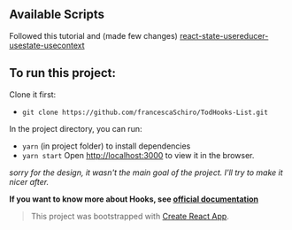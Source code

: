 

## Available Scripts

Followed this tutorial and (made few changes)
[react-state-usereducer-usestate-usecontext](https://www.robinwieruch.de/react-state-usereducer-usestate-usecontext/)

## To run this project: 

Clone it first:
- `git clone https://github.com/francescaSchiro/TodHooks-List.git`

In the project directory, you can run:
- `yarn` (in project folder) to install dependencies
- `yarn start` Open [http://localhost:3000](http://localhost:3000) to view it in the browser.

*sorry for the design, it wasn't the main goal of the project. I'll try to make it nicer after.*

**If you want to know more about Hooks, see [official documentation](https://reactjs.org/docs/hooks-intro.html)**

> This project was bootstrapped with [Create React App](https://github.com/facebook/create-react-app).
